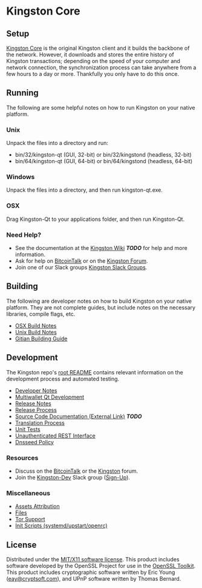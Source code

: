 Kingston Core
=====================

Setup
---------------------
[Kingston Core](http://kingston.com/wallet) is the original Kingston client and it builds the backbone of the network. However, it downloads and stores the entire history of Kingston transactions; depending on the speed of your computer and network connection, the synchronization process can take anywhere from a few hours to a day or more. Thankfully you only have to do this once.

Running
---------------------
The following are some helpful notes on how to run Kingston on your native platform.

### Unix

Unpack the files into a directory and run:

- bin/32/kingston-qt (GUI, 32-bit) or bin/32/kingstond (headless, 32-bit)
- bin/64/kingston-qt (GUI, 64-bit) or bin/64/kingstond (headless, 64-bit)

### Windows

Unpack the files into a directory, and then run kingston-qt.exe.

### OSX

Drag Kingston-Qt to your applications folder, and then run Kingston-Qt.

### Need Help?

* See the documentation at the [Kingston Wiki](https://en.bitcoin.it/wiki/Main_Page) ***TODO***
for help and more information.
* Ask for help on [BitcoinTalk](https://bitcointalk.org/index.php?topic=1262920.0) or on the [Kingston Forum](http://forum.kingston.com/).
* Join one of our Slack groups [Kingston Slack Groups](https://kingston.com/slack-logins/).

Building
---------------------
The following are developer notes on how to build Kingston on your native platform. They are not complete guides, but include notes on the necessary libraries, compile flags, etc.

- [OSX Build Notes](build-osx.md)
- [Unix Build Notes](build-unix.md)
- [Gitian Building Guide](gitian-building.md)

Development
---------------------
The Kingston repo's [root README](https://github.com/Kingston-Project/Kingston/blob/master/README.md) contains relevant information on the development process and automated testing.

- [Developer Notes](developer-notes.md)
- [Multiwallet Qt Development](multiwallet-qt.md)
- [Release Notes](release-notes.md)
- [Release Process](release-process.md)
- [Source Code Documentation (External Link)](https://dev.visucore.com/bitcoin/doxygen/) ***TODO***
- [Translation Process](translation_process.md)
- [Unit Tests](unit-tests.md)
- [Unauthenticated REST Interface](REST-interface.md)
- [Dnsseed Policy](dnsseed-policy.md)

### Resources

* Discuss on the [BitcoinTalk](https://bitcointalk.org/index.php?topic=1262920.0) or the [Kingston](http://forum.kingston.com/) forum.
* Join the [Kingston-Dev](https://kingston-dev.slack.com/) Slack group ([Sign-Up](https://kingston-dev.herokuapp.com/)).

### Miscellaneous
- [Assets Attribution](assets-attribution.md)
- [Files](files.md)
- [Tor Support](tor.md)
- [Init Scripts (systemd/upstart/openrc)](init.md)

License
---------------------
Distributed under the [MIT/X11 software license](http://www.opensource.org/licenses/mit-license.php).
This product includes software developed by the OpenSSL Project for use in the [OpenSSL Toolkit](https://www.openssl.org/). This product includes
cryptographic software written by Eric Young ([eay@cryptsoft.com](mailto:eay@cryptsoft.com)), and UPnP software written by Thomas Bernard.
